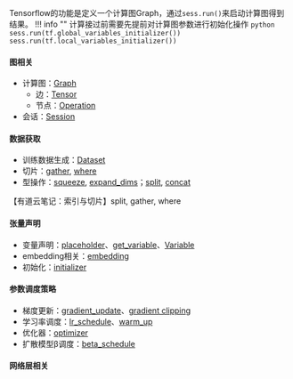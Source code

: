 Tensorflow的功能是定义一个计算图Graph，通过`sess.run()`来启动计算图得到结果。
!!! info ""
    计算接过前需要先提前对计算图参数进行初始化操作
    ```python
    sess.run(tf.global_variables_initializer())
    sess.run(tf.local_variables_initializer())
    ```

#### 图相关
- 计算图：[Graph](graph_related/ops/graph.md)
    - 边：[Tensor](graph_related/ops/tensor.md)
    - 节点：[Operation](graph_related/ops/operation.md)
- 会话：[Session](graph_related/session.md)


#### 数据获取
- 训练数据生成：[Dataset](data_fetch/Dataset.md)
- 切片：[gather](data_fetch/gather.md), [where](data_fetch/where.md)
- 型操作：[squeeze](shape_operate/squeeze/#squeeze), [expand_dims](shape_operate/squeeze/#unsqueeze)；[split](shape_operate/split_concat/#split), [concat](shape_operate/split_concat/#concat)

【有道云笔记：索引与切片】split, gather, where

#### 张量声明
- 变量声明：[placeholder](tensor_related/declaration/#placeholder)、[get_variable](tensor_related/declaration/#get_variable)、[Variable](tensor_related/declaration/#variable)
- embedding相关：[embedding](tensor_related/declaration/#embedding)
- 初始化：[initializer](tensor_related/declaration/#initializer)

#### 参数调度策略
- 梯度更新：[gradient_update](schedule/gradient_update.md)、[gradient clipping](schedule/gradient_update/#gradient-clipping)
- 学习率调度：[lr_schedule](schedule/gradient_update/#lr_schedule)、[warm_up](schedule/gradient_update/#warmup)
- 优化器：[optimizer](schedule/gradient_update/#optimizer)
- 扩散模型β调度：[beta_schedule]()

#### 网络层相关

